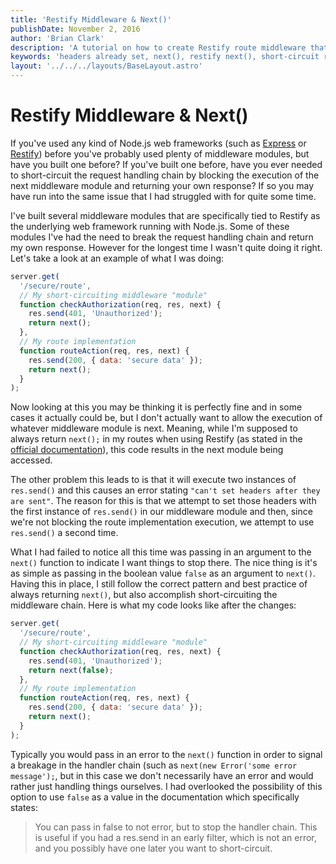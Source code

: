 ```yaml
---
title: 'Restify Middleware & Next()'
publishDate: November 2, 2016
author: 'Brian Clark'
description: 'A tutorial on how to create Restify route middleware that short-circuits the request handling chain. This is often needed for security purposes to not process the request fully if the required permissions are missing.'
keywords: 'headers already set, next(), restify next(), short-circuit request, node restify, restify, node, node.js, javascript'
layout: '../../../layouts/BaseLayout.astro'
---
```


# Restify Middleware & Next()

If you've used any kind of Node.js web frameworks (such as [Express](http://expressjs.com/) or [Restify](http://restify.com/)) before you've probably used plenty of middleware modules, but have you built one before? If you've built one before, have you ever needed to short-circuit the request handling chain by blocking the execution of the next middleware module and returning your own response? If so you may have run into the same issue that I had struggled with for quite some time.

I've built several middleware modules that are specifically tied to Restify as the underlying web framework running with Node.js. Some of these modules I've had the need to break the request handling chain and return my own response. However for the longest time I wasn't quite doing it right. Let's take a look at an example of what I was doing:

```javascript
server.get(
  '/secure/route',
  // My short-circuiting middleware "module"
  function checkAuthorization(req, res, next) {
    res.send(401, 'Unauthorized');
    return next();
  },
  // My route implementation
  function routeAction(req, res, next) {
    res.send(200, { data: 'secure data' });
    return next();
  }
);
```

Now looking at this you may be thinking it is perfectly fine and in some cases it actually could be, but I don't actually want to allow the execution of whatever middleware module is next. Meaning, while I'm supposed to always return `next();` in my routes when using Restify (as stated in the [official documentation](http://restify.com/#routing)), this code results in the next module being accessed.

The other problem this leads to is that it will execute two instances of `res.send()` and this causes an error stating `"can't set headers after they are sent"`. The reason for this is that we attempt to set those headers with the first instance of `res.send()` in our middleware module and then, since we're not blocking the route implementation execution, we attempt to use `res.send()` a second time.

What I had failed to notice all this time was passing in an argument to the `next()` function to indicate I want things to stop there. The nice thing is it's as simple as passing in the boolean value `false` as an argument to `next()`. Having this in place, I still follow the correct pattern and best practice of always returning `next()`, but also accomplish short-circuiting the middleware chain. Here is what my code looks like after the changes:

```javascript
server.get(
  '/secure/route',
  // My short-circuiting middleware "module"
  function checkAuthorization(req, res, next) {
    res.send(401, 'Unauthorized');
    return next(false);
  },
  // My route implementation
  function routeAction(req, res, next) {
    res.send(200, { data: 'secure data' });
    return next();
  }
);
```

Typically you would pass in an error to the `next()` function in order to signal a breakage in the handler chain (such as `next(new Error('some error message');`, but in this case we don't necessarily have an error and would rather just handling things ourselves. I had overlooked the possibility of this option to use `false` as a value in the documentation which specifically states:

<blockquote>
You can pass in  false to not error, but to stop the handler chain. This is useful if you had a res.send in an early filter, which is not an error, and you possibly have one later you want to short-circuit.
</blockquote>
